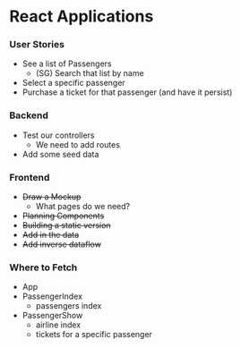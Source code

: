 # React Applications



### User Stories

* See a list of Passengers
  * (SG) Search that list by name
* Select a specific passenger
* Purchase a ticket for that passenger (and have it persist)





### Backend 

* Test our controllers
  * We need to add routes
* Add some seed data



### Frontend

* ~~Draw a Mockup~~
  * What pages do we need?
* ~~Planning Components~~
* ~~Building a static version~~
* ~~Add in the data~~
* ~~Add inverse dataflow~~





### Where to Fetch

* App
* PassengerIndex
  * passengers index
* PassengerShow
  * airline index
  * tickets for a specific passenger























